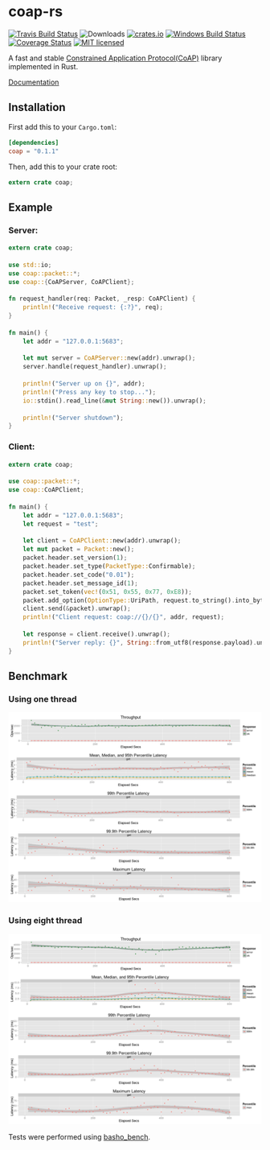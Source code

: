 # coap-rs

[![Travis Build Status](https://travis-ci.org/Covertness/coap-rs.svg?branch=master)](https://travis-ci.org/Covertness/coap-rs)
![Downloads](https://img.shields.io/crates/d/coap.svg?style=flat)
[![crates.io](http://meritbadge.herokuapp.com/coap)](https://crates.io/crates/coap)
[![Windows Build Status](https://ci.appveyor.com/api/projects/status/ic36jdu4xy6doc59?svg=true)](https://ci.appveyor.com/project/Covertness/coap-rs)
[![Coverage Status](https://coveralls.io/repos/Covertness/coap-rs/badge.svg?branch=master&service=github)](https://coveralls.io/github/Covertness/coap-rs?branch=master)
[![MIT licensed](https://img.shields.io/badge/license-MIT-blue.svg)](./LICENSE)

A fast and stable [Constrained Application Protocol(CoAP)](https://tools.ietf.org/html/rfc7252) library implemented in Rust.

[Documentation](http://covertness.github.io/coap-rs/coap/index.html)

## Installation

First add this to your `Cargo.toml`:

```toml
[dependencies]
coap = "0.1.1"
```

Then, add this to your crate root:

```rust
extern crate coap;
```

## Example

### Server:
```rust
extern crate coap;

use std::io;
use coap::packet::*;
use coap::{CoAPServer, CoAPClient};

fn request_handler(req: Packet, _resp: CoAPClient) {
	println!("Receive request: {:?}", req);
}

fn main() {
	let addr = "127.0.0.1:5683";

	let mut server = CoAPServer::new(addr).unwrap();
	server.handle(request_handler).unwrap();
		
	println!("Server up on {}", addr);
    println!("Press any key to stop...");
	io::stdin().read_line(&mut String::new()).unwrap();

	println!("Server shutdown");
}
```

### Client:
```rust
extern crate coap;

use coap::packet::*;
use coap::CoAPClient;

fn main() {
	let addr = "127.0.0.1:5683";
	let request = "test";
		
	let client = CoAPClient::new(addr).unwrap();
	let mut packet = Packet::new();
	packet.header.set_version(1);
	packet.header.set_type(PacketType::Confirmable);
	packet.header.set_code("0.01");
	packet.header.set_message_id(1);
	packet.set_token(vec!(0x51, 0x55, 0x77, 0xE8));
	packet.add_option(OptionType::UriPath, request.to_string().into_bytes());
	client.send(&packet).unwrap();
	println!("Client request: coap://{}/{}", addr, request);

	let response = client.receive().unwrap();
	println!("Server reply: {}", String::from_utf8(response.payload).unwrap());
}
```

## Benchmark
### Using one thread
![image](benches/one_thread_summary.png)

### Using eight thread
![image](benches/eight_thread_summary.png)

Tests were performed using [basho_bench](https://github.com/basho/basho_bench).
